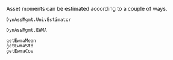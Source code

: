 Asset moments can be estimated according to a couple of ways.

```@docs
DynAssMgmt.UnivEstimator
```

```@docs
DynAssMgmt.EWMA
```

```@docs
getEwmaMean
getEwmaStd
getEwmaCov
```
